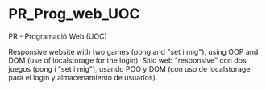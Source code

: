# PR_Prog_web_UOC
PR - Programació Web (UOC)

Responsive website with two games (pong and "set i mig"), using OOP and DOM (use of localstorage for the login).
Sitio web "responsive" con dos juegos (pong i "set i mig"), usando POO y DOM (con uso de localstorage para el login y almacenamiento de usuarios).
